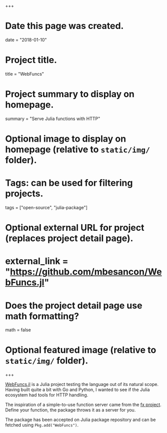 +++
# Date this page was created.
date = "2018-01-10"

# Project title.
title = "WebFuncs"

# Project summary to display on homepage.
summary = "Serve Julia functions with HTTP"

# Optional image to display on homepage (relative to `static/img/` folder).

# Tags: can be used for filtering projects.
tags = ["open-source", "julia-package"]

# Optional external URL for project (replaces project detail page).
# external_link = "https://github.com/mbesancon/WebFuncs.jl"

# Does the project detail page use math formatting?
math = false

# Optional featured image (relative to `static/img/` folder).

+++

[WebFuncs.jl](https://github.com/mbesancon/WebFuncs.jl) is a Julia project testing the language out of its natural
scope. Having built quite a bit with Go and Python, I wanted to see if
the Julia ecosystem had tools for HTTP handling.

The inspiration of a simple-to-use function server came from the
[fx project](https://github.com/metrue/fx). Define your function, the
package throws it as a server for you.

The package has been accepted on Julia package repository and can be fetched
using `Pkg.add("WebFuncs")`.
